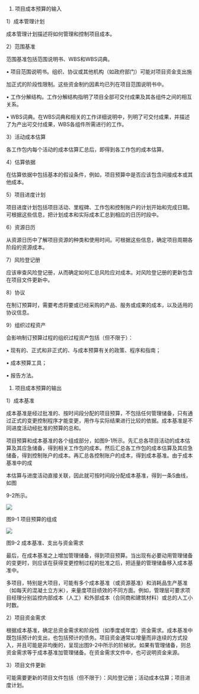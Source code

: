 
1. 项目成本预算的输入

1）成本管理计划

成本管理计划描述将如何管理和控制项目成本。

2）范围基准

范围基准包括范围说明书、WBS和WBS词典。

• 项目范围说明书。组织、协议或其他机构（如政府部门）可能对项目资金支出施



加正式的阶段性限制。这些资金制约因素均已列在项目范围说明书中。

• 工作分解结构。工作分解结构指明了项目全部可交付成果及其各组件之间的相互关系。

• WBS词典。在WBS词典和相关的工作详细说明中，列明了可交付成果，并描述了为产出可交付成果，WBS各组件所需进行的工作。



3）活动成本估算

各工作包内每个活动的成本估算汇总后，即得到各工作包的成本估算。

4）估算依据

在估算依据中包括基本的假设条件，例如，项目预算中是否应该包含间接成本或其他成本。

5）项目进度计划

项目进度计划包括项目活动、里程碑、工作包和控制账户的计划开始和完成日期。可根据这些信息，把计划成本和实际成本汇总到相应的日历时段中。

6）资源日历

从资源日历中了解项目资源的种类和使用时间。可根据这些信息，确定项目周期各阶段的资源成本。

7）风险登记册

应该审查风险登记册，从而确定如何汇总风险应对成本。对风险登记册的更新包含在项目文件更新中。

8）协议

在制订预算时，需要考虑将要或已经采购的产品、服务或成果的成本，以及适用的协议信息。

9）组织过程资产

会影响制订预算过程的组织过程资产包括（但不限于）：

• 现有的、正式和非正式的、与成本预算有关的政策、程序和指南；

• 成本预算工具；

• 报告方法。



1. 项目成本预算的输出

1）成本基准

成本基准是经过批准的、按时间段分配的项目预算，不包括任何管理储备，只有通过正式的变更控制程序才能变更，用作与实际结果进行比较的依据。成本基准是不同进度活动经批准的预算的总和。

项目预算和成本基准的各个组成部分，如图9-1所示。先汇总各项目活动的成本估算及其应急储备，得到相关工作包的成本。然后汇总各工作包的成本估算及其应急储备，得到控制账户的成本。再汇总各控制账户的成本，得到成本基准。由于成本基准中的成

本估算与进度活动直接关联，因此就可按时间段分配成本基准，得到一条S曲线，如图

9-2所示。

![](https://img.kancloud.cn/d0/c4/d0c444230a035d00a397752125c84404_1686x850.png)

图9-1 项目预算的组成

![](https://img.kancloud.cn/17/b3/17b3fe2ed83fa68e1115c89f6bfac744_906x550.jpeg)

图9-2 成本基准、支出与资金需求

最后，在成本基准之上增加管理储备，得到项目预算。当出现有必要动用管理储备的变更时，则应该在获得变更控制过程的批准之后，把适量的管理储备移入成本基准中。

多项目，特别是大项目，可能有多个成本基准（或资源基准）和消耗品生产基准（如每天的混凝土立方米），来量度项目绩效的不同方面。例如，管理层可要求项目经理分别监控内部成本（人工）和外部成本（合同商和建筑材料）或总的人工小时数。

2）项目资金需求

根据成本基准，确定总资金需求和阶段性（如季度或年度）资金需求。成本基准中既包括预计的支出，也包括预计的债务。项目资金通常以增量而非连续的方式投入，并且可能是非均衡的，呈现出图9-2中所示的阶梯状。如果有管理储备，则总资金需求等于成本基准加管理储备。在资金需求文件中，也可说明资金来源。

3）项目文件更新

可能需要更新的项目文件包括（但不限于）：风险登记册；活动成本估算；项目进度计划。
